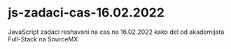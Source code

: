 # js-zadaci-cas-16.02.2022

JavaScript zadaci reshavani na cas na 16.02.2022 kako del od akademijata Full-Stack na SourceMX
